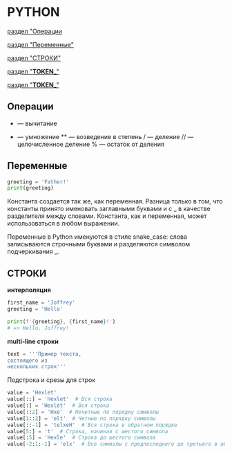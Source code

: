 # PYTHON
[раздел "Операции](#Операции)

[раздел "Переменные"](#Переменные)

[раздел "СТРОКИ"](#СТРОКИ)

[раздел "__TOKEN___"](#__TOKEN___)

[раздел "__TOKEN___"](#__TOKEN___)


## Операции

- — вычитание
* — умножение
** — возведение в степень
/ — деление
// — целочисленное деление
% — остаток от деления


## Переменные

```python
greeting = 'Father!'
print(greeting)
```
Константа создается так же, как переменная. Разница только в том, что константы принято именовать заглавными буквами и с _ в качестве разделителя между словами. Константа, как и переменная, может использоваться в любом выражении.

Переменные в Python именуются в стиле snake_case: слова записываются строчными буквами и разделяются символом подчеркивания _. 

## СТРОКИ

**интерполяция**
```python
first_name = 'Joffrey'
greeting = 'Hello'

print(f'{greeting}, {first_name}!')
# => Hello, Joffrey!
```

**multi-line строки**

```python
text = '''Пример текста,
состоящего из
нескольких строк'''
```

Подстрока и срезы для строк

```python
value = 'Hexlet'
value[::] = 'Hexlet'  # Вся строка
value[:] = 'Hexlet'  # Вся строка
value[::2] = 'Hxe'  # Нечетные по порядку символы
value[1::2] = 'elt'  # Четные по порядку символы
value[::-1] = 'telxeH'  # Вся строка в обратном порядке
value[5:] = 't'  # Строка, начиная с шестого символа
value[:5] = 'Hexle'  # Строка до шестого символа
value[-2:1:-1] = 'elx'  # Все символы с предпоследнего до третьего в обратном порядке. Во всех случаях выборки от большего индекса к меньшему нужно указывать шаг
```
